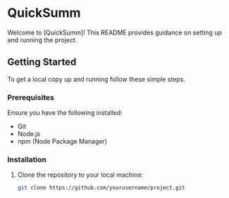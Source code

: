 # QuickSumm

Welcome to [QuickSumm]! This README provides guidance on setting up and running the project.

## Getting Started

To get a local copy up and running follow these simple steps.

### Prerequisites

Ensure you have the following installed:

- Git
- Node.js
- npm (Node Package Manager)

### Installation

1. Clone the repository to your local machine:

   ```sh
   git clone https://github.com/yourusername/project.git
